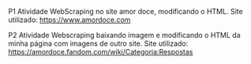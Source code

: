 P1 Atividade WebScraping no site amor doce, modificando o HTML. Site utilizado: https://www.amordoce.com

P2 Atividade Webscraping baixando imagem e modificando o HTML da minha página com imagens de outro site. Site utilizado: https://amordoce.fandom.com/wiki/Categoria:Respostas
